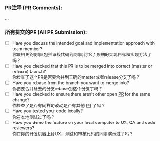 ### PR注释 (PR Comments):
...

### 所有提交的PR (All PR Submission):
* [ ] Have you discuss the intended goal and implementation approach with team member?<br>你跟相关的同事(包括审核代码的同事)讨论了预期的实现目标和实现方法了吗？
* [ ] Have you checked that this PR is to be merged into correct (master or release) branch?<br>你检查了这个PR是否要合并到正确的master或者release分支了吗？
* [ ] Have you rebase from the branch you want to merge into?<br>你把要合并进去的分支rebase到这个分支了吗？
* [ ] Have you checked to ensure there aren't other open [PR](../../../pulls) for the same change?<br>你检查了是否有同样的改动是否有其他 [PR](../../../pulls) 了吗？
* [ ] Have you tested your code locally?<br>你在本地测试过了吗？
* [ ] Have you demo the feature on your local computer to UX, QA and code reviewers?<br>你在你的开发机器上给UX，测试和审核代码的同事演示过了吗？
